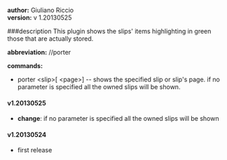 **author:** Giuliano Riccio  
**version:** v 1.20130525

###description 
This plugin shows the slips' items highlighting in green those that are actually stored.

**abbreviation:** //porter

**commands:**

* porter &lt;slip&gt;[ &lt;page&gt;] -- shows the specified slip or slip's page. if no parameter is specified all the owned slips will be shown.

#### v1.20130525
* **change**: if no parameter is specified all the owned slips will be shown

#### v1.20130524
* first release
